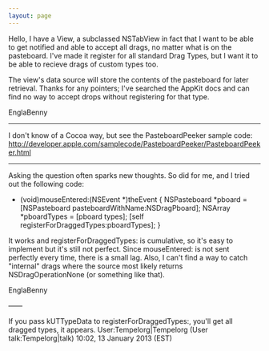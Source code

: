 ```yaml
---
layout: page
---
```




Hello, I have a View, a subclassed NSTabView in fact that I want to be able to get notified and able to accept all drags, no matter what is on the pasteboard. I've made it register for all standard Drag Types, but I want it to be able to recieve drags of custom types too.

The view's data source will store the contents of the pasteboard for later retrieval.
Thanks for any pointers; I've searched the AppKit docs and can find no way to accept drops without registering for that type. 

EnglaBenny

----

I don't know of a Cocoa way, but see the PasteboardPeeker sample code: http://developer.apple.com/samplecode/PasteboardPeeker/PasteboardPeeker.html

----

Asking the question often sparks new thoughts. So did for me, and I tried out the following code:

    
 - (void)mouseEntered:(NSEvent *)theEvent {
    NSPasteboard *pboard = [NSPasteboard pasteboardWithName:NSDragPboard];
    NSArray *pboardTypes = [pboard types];
    [self registerForDraggedTypes:pboardTypes];
 }


It works and     registerForDraggedTypes: is cumulative, so it's easy to implement but it's still not perfect. Since mouseEntered: is not sent perfectly every time,  there is a small lag. Also, I can't find a way to catch "internal" drags where the source most likely returns NSDragOperationNone (or something like that).

EnglaBenny

––––

If you pass kUTTypeData to registerForDraggedTypes:, you'll get all dragged types, it appears. User:Tempelorg|Tempelorg (User talk:Tempelorg|talk) 10:02, 13 January 2013 (EST)

